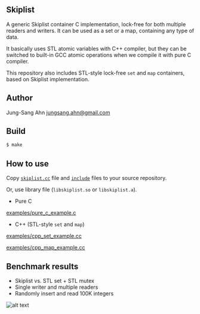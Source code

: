 Skiplist
--------
A generic Skiplist container C implementation, lock-free for both multiple readers and writers. It can be used as a set or a map, containing any type of data.

It basically uses STL atomic variables with C++ compiler, but they can be switched to built-in GCC atomic operations when we compile it with pure C compiler.

This repository also includes STL-style lock-free `set` and `map` containers, based on Skiplist implementation. 


Author
------
Jung-Sang Ahn <jungsang.ahn@gmail.com>


Build
-----
```sh
$ make
```

How to use
----------

Copy [`skiplist.cc`](src/skiplist.cc) file and [`include`](include) files to your source repository.

Or, use library file (`libskiplist.so` or `libskiplist.a`).

* Pure C

[examples/pure_c_example.c](examples/pure_c_example.c)

* C++ (STL-style `set` and `map`)

[examples/cpp_set_example.cc](examples/cpp_set_example.cc)

[examples/cpp_map_example.cc](examples/cpp_map_example.cc)


Benchmark results
-----------------
* Skiplist vs. STL set + STL mutex
* Single writer and multiple readers
* Randomly insert and read 100K integers

![alt text](https://github.com/greensky00/skiplist/blob/master/docs/swmr_graph.png "Throughput")
